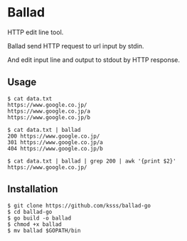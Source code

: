 # Ballad

HTTP edit line tool.

Ballad send HTTP request to url input by stdin.

And edit input line and output to stdout by HTTP response.

## Usage

```shell
$ cat data.txt
https://www.google.co.jp/
https://www.google.co.jp/a
https://www.google.co.jp/b

$ cat data.txt | ballad
200	https://www.google.co.jp/
301	https://www.google.co.jp/a
404	https://www.google.co.jp/b

$ cat data.txt | ballad | grep 200 | awk '{print $2}'
https://www.google.co.jp/

```

## Installation

```shell
$ git clone https://github.com/ksss/ballad-go
$ cd ballad-go
$ go build -o ballad
$ chmod +x ballad
$ mv ballad $GOPATH/bin
```
